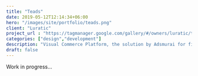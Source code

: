 ```yaml
---
title: "Teads"
date: 2019-05-12T12:14:34+06:00
hero: "/images/site/portfolio/teads.png"
client: "Luratic"
project_url : "https://tagmanager.google.com/gallery/#/owners/luratic/templates/teads"
categories: ["design","development"]
description: "Visual Commerce Platform, the solution by Adsmurai for filtering “User-generated content"
draft: false
---
```


Work in progress...